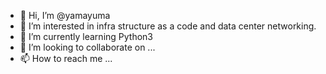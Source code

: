 - 👋 Hi, I’m @yamayuma
- 👀 I’m interested in infra structure as a code and data center networking. 
- 🌱 I’m currently learning Python3
- 💞️ I’m looking to collaborate on ...
- 📫 How to reach me ...

<!---
yamayuma/yamayuma is a ✨ special ✨ repository because its `README.md` (this file) appears on your GitHub profile.
You can click the Preview link to take a look at your changes.
--->
